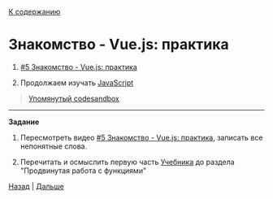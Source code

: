 [К содержанию](../readme.md#введение-в-web-разработку)

# Знакомство - Vue.js: практика

<!-- 1 час 6 минут, но кодинга пока нет -->

1. [#5 Знакомство - Vue.js: практика](https://www.youtube.com/watch?v=LN29isbbmsk)

1. Продолжаем изучать [JavaScript](https://learn.javascript.ru/array)

>[Упомянутый codesandbox](https://codesandbox.io/s/vuex-lagging-getter-forked-n2stm)

---

**Задание**

1. Пересмотреть видео [#5 Знакомство - Vue.js: практика](https://www.youtube.com/watch?v=LN29isbbmsk), записать все непонятные слова.

1. Перечитать и осмыслить первую часть [Учебника](https://learn.javascript.ru/array) до раздела "Продвинутая работа с функциями"

[Назад](./web_05.md) | [Дальше](./web_07.md)
